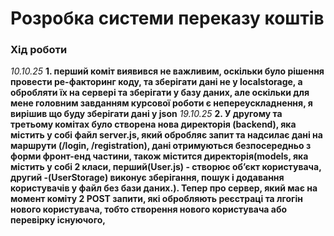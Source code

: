 # Розробка системи переказу коштів

### Хід роботи
*10.10.25*
**1. перший коміт виявився не важливим, оскільки було рішення провести ре-факторинг коду, та зберігати дані не у localstorage, а обробляти їх на сервері та зберігати у базу даних, але оскільки для мене головним завданням курсової роботи є непереускладнення, я вирішив що буду зберігати дані у json**
*19.10.25*
**2. У другому та третьому комітах було створена нова директорія (backend), яка містить у собі файл server.js, який обробляє запит та надсилає дані на маршрути (/login, /registration), дані отримуються безпосередньо з форми фронт-енд частини, також містится директорія(models, яка містить у собі 2 класи, перший(User.js) - створює об’єкт користувача, другий -(UserStorage) виконує зберігання, пошук і додавання користувачів у файл без бази даних.). Тепер про сервер, який має на момент коміту 2 POST запити, які обробляють реєстраці та лгогін нового користувача, тобто створення нового користувача або перевірку існуючого,**

